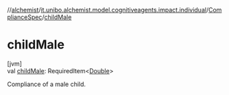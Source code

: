 //[alchemist](../../../index.md)/[it.unibo.alchemist.model.cognitiveagents.impact.individual](../index.md)/[ComplianceSpec](index.md)/[childMale](child-male.md)

# childMale

[jvm]\
val [childMale](child-male.md): RequiredItem<[Double](https://kotlinlang.org/api/latest/jvm/stdlib/kotlin/-double/index.html)>

Compliance of a male child.
